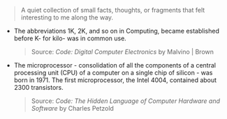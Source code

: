 > A quiet collection of small facts, thoughts, or fragments that felt interesting to me along the way.

- The abbreviations 1K, 2K, and so on in Computing, became established before K- for kilo- was in common use.
  > Source: *Code: Digital Computer Electronics* by Malvino | Brown
- The microprocessor - consolidation of all the components of a central processing unit (CPU) of a computer on a single chip of silicon - was born in 1971. The first microprocessor, the Intel 4004, contained about 2300 transistors.
  > Source: *Code: The Hidden Language of Computer Hardware and Software* by Charles Petzold
